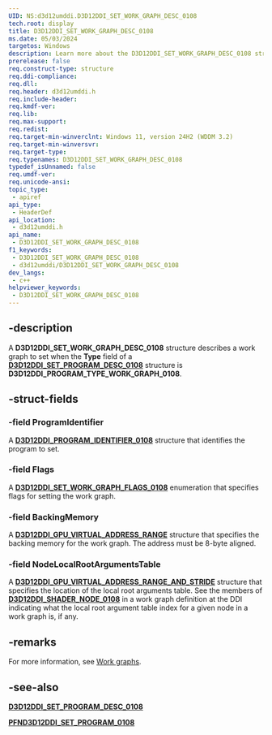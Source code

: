 ```yaml
---
UID: NS:d3d12umddi.D3D12DDI_SET_WORK_GRAPH_DESC_0108
tech.root: display
title: D3D12DDI_SET_WORK_GRAPH_DESC_0108
ms.date: 05/03/2024
targetos: Windows
description: Learn more about the D3D12DDI_SET_WORK_GRAPH_DESC_0108 structure.
prerelease: false
req.construct-type: structure
req.ddi-compliance: 
req.dll: 
req.header: d3d12umddi.h
req.include-header: 
req.kmdf-ver: 
req.lib: 
req.max-support: 
req.redist: 
req.target-min-winverclnt: Windows 11, version 24H2 (WDDM 3.2)
req.target-min-winversvr: 
req.target-type: 
req.typenames: D3D12DDI_SET_WORK_GRAPH_DESC_0108
typedef_isUnnamed: false
req.umdf-ver: 
req.unicode-ansi: 
topic_type:
 - apiref
api_type:
 - HeaderDef
api_location:
 - d3d12umddi.h
api_name:
 - D3D12DDI_SET_WORK_GRAPH_DESC_0108
f1_keywords:
 - D3D12DDI_SET_WORK_GRAPH_DESC_0108
 - d3d12umddi/D3D12DDI_SET_WORK_GRAPH_DESC_0108
dev_langs:
 - c++
helpviewer_keywords:
 - D3D12DDI_SET_WORK_GRAPH_DESC_0108
---
```


## -description

A **D3D12DDI_SET_WORK_GRAPH_DESC_0108** structure describes a work graph to set when the **Type** field of a [**D3D12DDI_SET_PROGRAM_DESC_0108**](ns-d3d12umddi-d3d12ddi_set_program_desc_0108.md) structure is **D3D12DDI_PROGRAM_TYPE_WORK_GRAPH_0108**.

## -struct-fields

### -field ProgramIdentifier

A [**D3D12DDI_PROGRAM_IDENTIFIER_0108**](ns-d3d12umddi-d3d12ddi_program_identifier_0108.md) structure that identifies the program to set.

### -field Flags

A [**D3D12DDI_SET_WORK_GRAPH_FLAGS_0108**](ne-d3d12umddi-d3d12ddi_set_work_graph_flags_0108.md) enumeration that specifies flags for setting the work graph.

### -field BackingMemory

A [**D3D12DDI_GPU_VIRTUAL_ADDRESS_RANGE**](ns-d3d12umddi-d3d12ddi_gpu_virtual_address_range.md) structure that specifies the backing memory for the work graph. The address must be 8-byte aligned.

### -field NodeLocalRootArgumentsTable

A [**D3D12DDI_GPU_VIRTUAL_ADDRESS_RANGE_AND_STRIDE**](ns-d3d12umddi-d3d12ddi_gpu_virtual_address_range_and_stride.md) structure that specifies the location of the local root arguments table. See the members of [**D3D12DDI_SHADER_NODE_0108**](ns-d3d12umddi-d3d12ddi_shader_node_0108.md) in a work graph definition at the DDI indicating what the local root argument table index for a given node in a work graph is, if any.

## -remarks

For more information, see [Work graphs](/windows-hardware/drivers/display/work-graphs).

## -see-also

[**D3D12DDI_SET_PROGRAM_DESC_0108**](ns-d3d12umddi-d3d12ddi_set_program_desc_0108.md)  

[**PFND3D12DDI_SET_PROGRAM_0108**](nc-d3d12umddi-pfnd3d12ddi_set_program_0108.md)
